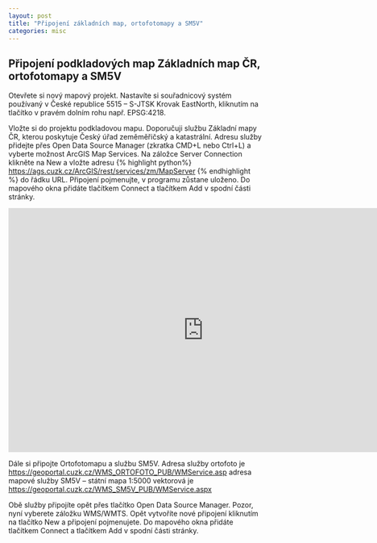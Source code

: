```yaml
---
layout: post
title: "Připojení základních map, ortofotomapy a SM5V"
categories: misc
---
```


## Připojení podkladových map Základních map ČR, ortofotomapy a SM5V 

Otevřete si nový mapový projekt. Nastavíte si souřadnicový systém používaný v České republice 5515 – S-JTSK Krovak EastNorth, kliknutím na tlačítko v pravém dolním rohu např. EPSG:4218.  

Vložte si do projektu podkladovou mapu. Doporučuji službu Základní mapy ČR, kterou poskytuje Český úřad zeměměřičský a katastrální. Adresu služby přidejte přes Open Data Source Manager (zkratka CMD+L nebo Ctrl+L) a vyberte možnost ArcGIS Map Services. Na záložce Server Connection klikněte na New a vložte adresu {% highlight python%} https://ags.cuzk.cz/ArcGIS/rest/services/zm/MapServer {% endhighlight %} do řádku URL. Připojení pojmenujte, v programu zůstane uloženo. Do mapového okna přidáte tlačítkem Connect a tlačítkem Add v spodní části stránky. 

<iframe width="774" height="484" src="https://www.youtube.com/embed/Lusb8W3Gj_M" title="Připojení Základní mapy" frameborder="0" allow="accelerometer; autoplay; clipboard-write; encrypted-media; gyroscope; picture-in-picture" allowfullscreen></iframe>


Dále si připojte Ortofotomapu a službu SM5V. Adresa služby ortofoto je https://geoportal.cuzk.cz/WMS_ORTOFOTO_PUB/WMService.asp adresa mapové služby SM5V – státní mapa 1:5000 vektorová je https://geoportal.cuzk.cz/WMS_SM5V_PUB/WMService.aspx

Obě služby připojíte opět přes tlačítko Open Data Source Manager. Pozor, nyní vyberete záložku WMS/WMTS. Opět vytvoříte nové připojení kliknutím na tlačítko New a připojení pojmenujete. Do mapového okna přidáte tlačítkem Connect a tlačítkem Add v spodní části stránky. 
